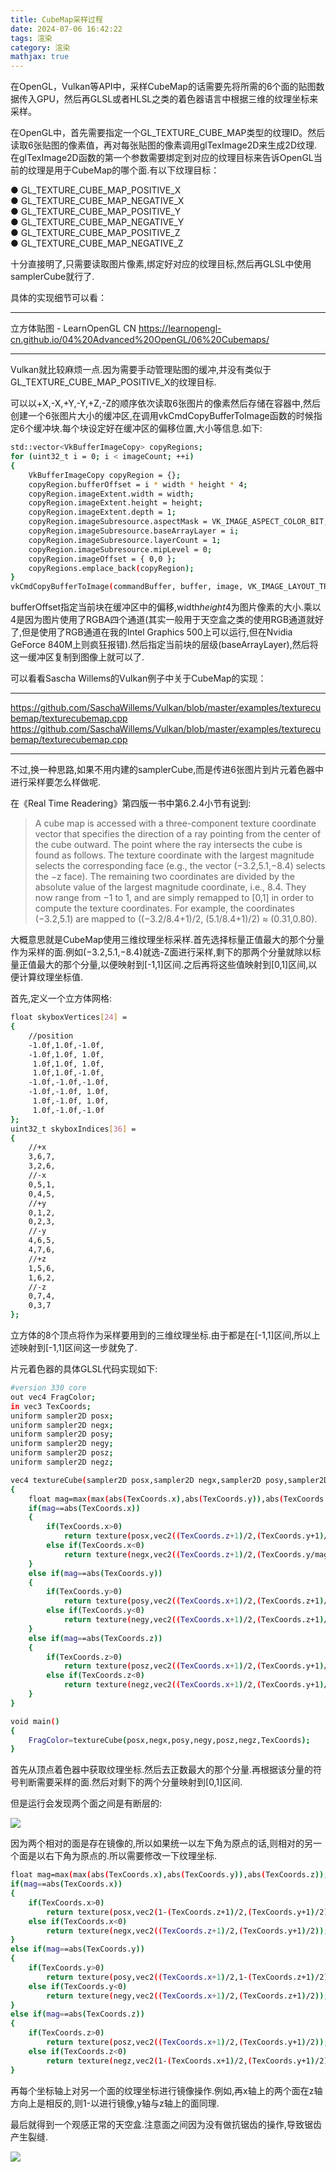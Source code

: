 ```yaml
---
title: CubeMap采样过程
date: 2024-07-06 16:42:22
tags: 渲染
category: 渲染
mathjax: true
---
```


在OpenGL，Vulkan等API中，采样CubeMap的话需要先将所需的6个面的贴图数据传入GPU，然后再GLSL或者HLSL之类的着色器语言中根据三维的纹理坐标来采样。

<!-- more -->

在OpenGL中，首先需要指定一个GL_TEXTURE_CUBE_MAP类型的纹理ID。然后读取6张贴图的像素值，再对每张贴图的像素调用glTexImage2D来生成2D纹理.在glTexImage2D函数的第一个参数需要绑定到对应的纹理目标来告诉OpenGL当前的纹理是用于CubeMap的哪个面.有以下纹理目标：

● GL_TEXTURE_CUBE_MAP_POSITIVE_X  
● GL_TEXTURE_CUBE_MAP_NEGATIVE_X  
● GL_TEXTURE_CUBE_MAP_POSITIVE_Y  
● GL_TEXTURE_CUBE_MAP_NEGATIVE_Y  
● GL_TEXTURE_CUBE_MAP_POSITIVE_Z  
● GL_TEXTURE_CUBE_MAP_NEGATIVE_Z  

十分直接明了,只需要读取图片像素,绑定好对应的纹理目标,然后再GLSL中使用samplerCube就行了.

具体的实现细节可以看：

---

立方体贴图 - LearnOpenGL CN
https://learnopengl-cn.github.io/04%20Advanced%20OpenGL/06%20Cubemaps/

---

Vulkan就比较麻烦一点.因为需要手动管理贴图的缓冲,并没有类似于GL_TEXTURE_CUBE_MAP_POSITIVE_X的纹理目标.

可以以+X,-X,+Y,-Y,+Z,-Z的顺序依次读取6张图片的像素然后存储在容器中,然后创建一个6张图片大小的缓冲区,在调用vkCmdCopyBufferToImage函数的时候指定6个缓冲块.每个块设定好在缓冲区的偏移位置,大小等信息.如下:
```sh
std::vector<VkBufferImageCopy> copyRegions;
for (uint32_t i = 0; i < imageCount; ++i)
{
	VkBufferImageCopy copyRegion = {};
	copyRegion.bufferOffset = i * width * height * 4;
	copyRegion.imageExtent.width = width;
	copyRegion.imageExtent.height = height;
	copyRegion.imageExtent.depth = 1;
	copyRegion.imageSubresource.aspectMask = VK_IMAGE_ASPECT_COLOR_BIT;
	copyRegion.imageSubresource.baseArrayLayer = i;
	copyRegion.imageSubresource.layerCount = 1;
	copyRegion.imageSubresource.mipLevel = 0;
	copyRegion.imageOffset = { 0,0 };
	copyRegions.emplace_back(copyRegion);
}
vkCmdCopyBufferToImage(commandBuffer, buffer, image, VK_IMAGE_LAYOUT_TRANSFER_DST_OPTIMAL, copyRegions.size(), copyRegions.data());
```

bufferOffset指定当前块在缓冲区中的偏移,width*height*4为图片像素的大小.乘以4是因为图片使用了RGBA四个通道(其实一般用于天空盒之类的使用RGB通道就好了,但是使用了RGB通道在我的Intel Graphics 500上可以运行,但在Nvidia GeForce 840M上则疯狂报错).然后指定当前块的层级(baseArrayLayer),然后将这一缓冲区复制到图像上就可以了.

可以看看Sascha Willems的Vulkan例子中关于CubeMap的实现：

---

https://github.com/SaschaWillems/Vulkan/blob/master/examples/texturecubemap/texturecubemap.cpp
https://github.com/SaschaWillems/Vulkan/blob/master/examples/texturecubemap/texturecubemap.cpp

---

不过,换一种思路,如果不用内建的samplerCube,而是传进6张图片到片元着色器中进行采样要怎么样做呢.

在《Real Time Readering》第四版一书中第6.2.4小节有说到:

 > A cube map is accessed with a three-component texture coordinate vector that specifies the direction of a ray pointing from the center of the cube outward. The point where the ray intersects the cube is found as follows. The texture coordinate with the largest magnitude selects the corresponding face (e.g., the vector (−3.2,5.1,−8.4) selects the −z face). The remaining two coordinates are divided by the absolute value of the largest magnitude coordinate, i.e., 8.4. They now range from −1 to 1, and are simply remapped to [0,1] in order to compute the texture coordinates. For example, the coordinates (−3.2,5.1) are mapped to ((−3.2/8.4+1)/2, (5.1/8.4+1)/2) ≈ (0.31,0.80).

大概意思就是CubeMap使用三维纹理坐标采样.首先选择标量正值最大的那个分量作为采样的面.例如(−3.2,5.1,−8.4)就选-Z面进行采样,剩下的那两个分量就除以标量正值最大的那个分量,以便映射到[-1,1]区间.之后再将这些值映射到[0,1]区间,以便计算纹理坐标值.

首先,定义一个立方体网格:

```sh
float skyboxVertices[24] = 
{
	//position
	-1.0f,1.0f,-1.0f,
	-1.0f,1.0f, 1.0f,
	 1.0f,1.0f, 1.0f,
	 1.0f,1.0f,-1.0f,
	-1.0f,-1.0f,-1.0f,
	-1.0f,-1.0f, 1.0f,
	 1.0f,-1.0f, 1.0f,
	 1.0f,-1.0f,-1.0f
};
uint32_t skyboxIndices[36] =
{
	//+x
	3,6,7,
	3,2,6,
	//-x
	0,5,1,
	0,4,5,
	//+y
	0,1,2,
	0,2,3,
	//-y
	4,6,5,
	4,7,6,
	//+z
	1,5,6,
	1,6,2,
	//-z
	0,7,4,
	0,3,7
};
```

立方体的8个顶点将作为采样要用到的三维纹理坐标.由于都是在[-1,1]区间,所以上述映射到[-1,1]区间这一步就免了.

片元着色器的具体GLSL代码实现如下:
```sh
#version 330 core
out vec4 FragColor;
in vec3 TexCoords;
uniform sampler2D posx;
uniform sampler2D negx;
uniform sampler2D posy;
uniform sampler2D negy;
uniform sampler2D posz;
uniform sampler2D negz;

vec4 textureCube(sampler2D posx,sampler2D negx,sampler2D posy,sampler2D negy,sampler2D posz,sampler2D negz,vec3 cubeTexcoord)
{
	float mag=max(max(abs(TexCoords.x),abs(TexCoords.y)),abs(TexCoords.z));
	if(mag==abs(TexCoords.x))
	{
		if(TexCoords.x>0)
			return texture(posx,vec2((TexCoords.z+1)/2,(TexCoords.y+1)/2));
		else if(TexCoords.x<0)
			return texture(negx,vec2((TexCoords.z+1)/2,(TexCoords.y/mag+1)/2));
	}
	else if(mag==abs(TexCoords.y))
	{
		if(TexCoords.y>0)
			return texture(posy,vec2((TexCoords.x+1)/2,(TexCoords.z+1)/2));
		else if(TexCoords.y<0)
			return texture(negy,vec2((TexCoords.x+1)/2,(TexCoords.z+1)/2));
	}
	else if(mag==abs(TexCoords.z))
	{
		if(TexCoords.z>0)
			return texture(posz,vec2((TexCoords.x+1)/2,(TexCoords.y+1)/2));
		else if(TexCoords.z<0)
			return texture(negz,vec2((TexCoords.x+1)/2,(TexCoords.y+1)/2));
	}
}

void main()
{
	FragColor=textureCube(posx,negx,posy,negy,posz,negz,TexCoords);
}
```

首先从顶点着色器中获取纹理坐标.然后去正数最大的那个分量.再根据该分量的符号判断需要采样的面.然后对剩下的两个分量映射到[0,1]区间.

但是运行会发现两个面之间是有断层的:

![](image.png)

因为两个相对的面是存在镜像的,所以如果统一以左下角为原点的话,则相对的另一个面是以右下角为原点的.所以需要修改一下纹理坐标.

```sh
float mag=max(max(abs(TexCoords.x),abs(TexCoords.y)),abs(TexCoords.z));
if(mag==abs(TexCoords.x))
{
	if(TexCoords.x>0)
		return texture(posx,vec2(1-(TexCoords.z+1)/2,(TexCoords.y+1)/2));
	else if(TexCoords.x<0)
		return texture(negx,vec2((TexCoords.z+1)/2,(TexCoords.y+1)/2));
}
else if(mag==abs(TexCoords.y))
{
	if(TexCoords.y>0)
		return texture(posy,vec2((TexCoords.x+1)/2,1-(TexCoords.z+1)/2));
	else if(TexCoords.y<0)
		return texture(negy,vec2((TexCoords.x+1)/2,(TexCoords.z+1)/2));
}
else if(mag==abs(TexCoords.z))
{
	if(TexCoords.z>0)
		return texture(posz,vec2((TexCoords.x+1)/2,(TexCoords.y+1)/2));
	else if(TexCoords.z<0)
		return texture(negz,vec2(1-(TexCoords.x+1)/2,(TexCoords.y+1)/2));
}
```

再每个坐标轴上对另一个面的纹理坐标进行镜像操作.例如,再x轴上的两个面在z轴方向上是相反的,则1-以进行镜像,y轴与z轴上的面同理.

最后就得到一个观感正常的天空盒.注意面之间因为没有做抗锯齿的操作,导致锯齿产生裂缝.

![](image-1.png)